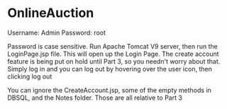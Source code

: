 # OnlineAuction
 
Username: Admin
Password: root

Password is case sensitive. Run Apache Tomcat V9 server, then run the LoginPage.jsp file. This will open up the Login Page. The create account feature is being put on hold until Part 3, so you needn't worry about that. Simply log in and you can log out by hovering over the user icon, then clicking log out

You can ignore the CreateAccount.jsp, some of the empty methods in DBSQL, and the Notes folder. Those are all relative to Part 3